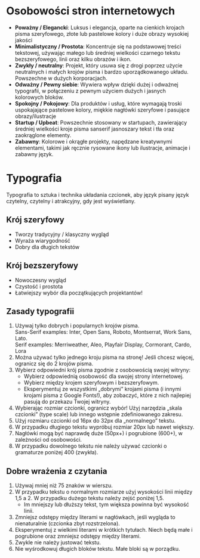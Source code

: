 # Osobowości stron internetowych

* **Poważny / Elegancki**: Luksus i elegancja, oparte na cienkich krojach pisma szeryfowego, złote lub pastelowe kolory i duże obrazy wysokiej jakości
* **Minimalistyczny / Prostota**: Koncentruje się na podstawowej treści tekstowej, używając małego lub średniej wielkości czarnego tekstu bezszeryfowego, linii oraz kilku obrazów i ikon.
* **Zwykły / neutralny**: Projekt, który usuwa się z drogi poprzez użycie neutralnych i małych krojów pisma i bardzo uporządkowanego układu. Powszechne w dużych korporacjach.
* **Odważny / Pewny siebie**: Wywiera wpływ dzięki dużej i odważnej typografii, w połączeniu z pewnym użyciem dużych i jasnych kolorowych bloków.
* **Spokojny / Pokojowy**: Dla produktów i usług, które wymagają troski uspokajające pastelowe kolory, miękkie nagłówki szeryfowe i pasujące obrazy/ilustracje
* **Startup / Upbeat**: Powszechnie stosowany w startupach, zawierający średniej wielkości kroje pisma sanserif jasnoszary tekst i tła oraz zaokrąglone elementy.
* **Zabawny**: Kolorowe i okrągłe projekty, napędzane kreatywnymi elementami, takimi jak ręcznie rysowane ikony lub ilustracje, animacje i zabawny język.

# Typografia

Typografia to sztuka i technika układania czcionek, aby język pisany język czytelny, czytelny i atrakcyjny, gdy jest wyświetlany.

## Krój szeryfowy

* Tworzy tradycyjny / klasyczny wygląd
* Wyraża wiarygodność
* Dobry dla długich tekstów

## Krój bezszeryfowy

* Nowoczesny wygląd
* Czystość i prostota
* Łatwiejszy wybór dla początkujących projektantów!

## Zasady typografii

1. Używaj tylko dobrych i popularnych krojów pisma.\
Sans-Serif examples: Inter, Open Sans, Roboto, Montserrat, Work Sans, Lato.\
Serif examples: Merriweather, Aleo, Playfair Display, Cormorant, Cardo, Lora
2. Można używać tylko jednego kroju pisma na stronę! Jeśli chcesz więcej, ogranicz się do 2 krojów pisma.
3. Wybierz odpowiedni krój pisma zgodnie z osobowością swojej witryny:
   * Wybierz odpowiednią osobowość dla swojej strony internetowej.
   * Wybierz między krojem szeryfowym i bezszeryfowym.
   * Eksperymentuj ze wszystkimi „dobrymi” krojami pisma (i innymi krojami pisma z Google Fonts!), aby zobaczyć, które z nich najlepiej pasują do przekazu Twojej witryny.
4. Wybierając rozmiar czcionki, ogranicz wybór! Użyj narzędzia „skala czcionki” (type scale) lub innego wstępnie zdefiniowanego zakresu.
5. Użyj rozmiaru czcionki od 16px do 32px dla „normalnego” tekstu.
6. W przypadku długiego tekstu wypróbuj rozmiar 20px lub nawet większy.
7. Nagłówki mogą być naprawdę duże (50px+) i pogrubione (600+), w zależności od osobowości.
8. W przypadku dowolnego tekstu nie należy używać czcionki o gramaturze poniżej 400 (zwykła).

## Dobre wrażenia z czytania

1. Używaj mniej niż 75 znaków w wierszu.
2. W przypadku tekstu o normalnym rozmiarze użyj wysokości linii między 1,5 a 2. 
   W przypadku dużego tekstu należy zejść poniżej 1,5.
   * Im mniejszy lub dłuższy tekst, tym większa powinna być wysokość linii.
3. Zmniejsz odstępy między literami w nagłówkach, jeśli wygląda to nienaturalnie (czcionka zbyt rozstrzelona).
4. Eksperymentuj z wielkimi literami w krótkich tytułach. Niech będą małe i pogrubione oraz zmniejsz odstępy między literami.
5. Zwykle nie należy justować tekstu.
6. Nie wyśrodkowuj długich bloków tekstu. Małe bloki są w porządku.